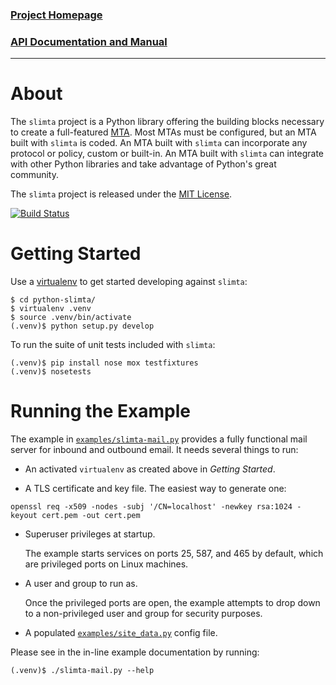 ### [Project Homepage][5]
### [API Documentation and Manual][6]

--------------------

About
=====

The `slimta` project is a Python library offering the building blocks necessary
to create a full-featured [MTA][1]. Most MTAs must be configured, but an MTA
built with `slimta` is coded. An MTA built with `slimta` can incorporate any
protocol or policy, custom or built-in. An MTA built with `slimta` can
integrate with other Python libraries and take advantage of Python's great
community.

The `slimta` project is released under the [MIT License][4].

[![Build Status](http://ci.slimta.org/job/python-slimta/badge/icon)](http://ci.slimta.org/job/python-slimta/)

Getting Started
===============

Use a [virtualenv][2] to get started developing against `slimta`:

    $ cd python-slimta/
    $ virtualenv .venv
    $ source .venv/bin/activate
    (.venv)$ python setup.py develop

To run the suite of unit tests included with `slimta`:

    (.venv)$ pip install nose mox testfixtures
    (.venv)$ nosetests

Running the Example
===================

The example in [`examples/slimta-mail.py`](examples/slimta-mail.py) provides a
fully functional mail server for inbound and outbound email. It needs several
things to run:

* An activated `virtualenv` as created above in *Getting Started*.

* A TLS certificate and key file. The easiest way to generate one:

```
openssl req -x509 -nodes -subj '/CN=localhost' -newkey rsa:1024 -keyout cert.pem -out cert.pem
```
    
* Superuser privileges at startup.

  The example starts services on ports 25, 587, and 465 by default, which are
  privileged ports on Linux machines.

* A user and group to run as.

  Once the privileged ports are open, the example attempts to drop down to a
  non-privileged user and group for security purposes.
  
* A populated [`examples/site_data.py`](examples/site_data.py) config file.
  
Please see in the in-line example documentation by running:

    (.venv)$ ./slimta-mail.py --help

[1]: http://en.wikipedia.org/wiki/Message_transfer_agent
[2]: http://pypi.python.org/pypi/virtualenv
[3]: http://en.wikipedia.org/wiki/Open_mail_relay
[4]: http://opensource.org/licenses/MIT
[5]: http://slimta.org/
[6]: http://docs.slimta.org/

